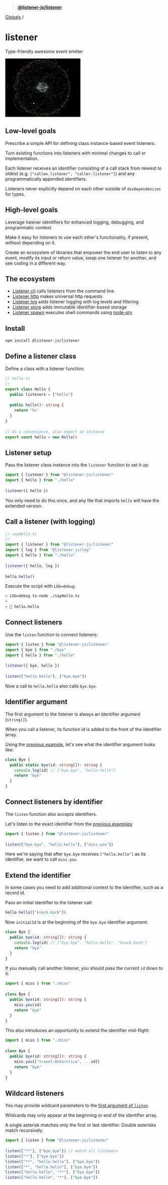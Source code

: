 > **[@listener-js/listener](README.md)**

[Globals](globals.md) /

# listener

Type-friendly awesome event emitter

![listener](media/listener.gif)

## Low-level goals

Prescribe a simple API for defining class instance-based event listeners.

Turn existing functions into listeners with minimal changes to call or implementation.

Each listener receives an identifier consisting of a call stack from newest to oldest (e.g. `["callee.listener", "caller.listener"]`) and any programmatically appended identifiers.

Listeners never explicitly depend on each other outside of `devDependencies` for types.

## High-level goals

Leverage listener identifiers for enhanced logging, debugging, and programmatic context.

Make it easy for listeners to use each other's functionality, if present, without depending on it.

Create an ecosystem of libraries that empower the end user to listen to any event, modify its input or return value, swap one listener for another, and see coding in a different way.

## The ecosystem

- [Listener cli](https://github.com/listener-js/cli) calls listeners from the command line
- [Listener http](https://github.com/listener-js/http) makes universal http requests
- [Listener log](https://github.com/listener-js/log) adds listener logging with log levels and filtering
- [Listener store](https://github.com/listener-js/store) adds immutable identifier-based storage
- [Listener spawn](https://github.com/listener-js/spawn) executes shell commands using [node-pty](https://github.com/microsoft/node-pty)

## Install

```bash
npm install @listener-js/listener
```

## Define a listener class

Define a class with a listener function:

```ts
// hello.ts
//
export class Hello {
  public listeners = ["hello"]

  public hello(): string {
    return "hi"
  }
}

// As a convenience, also export an instance
export const hello = new Hello()
```

## Listener setup

Pass the listener class instance into the `listener` function to set it up:

```ts
import { listener } from "@listener-js/listener"
import { hello } from "./hello"

listener({ hello })
```

You only need to do this once, and any file that imports `hello` will have the extended version.

## Call a listener (with logging)

```ts
// sayHello.ts
//
import { listener } from "@listener-js/listener"
import { log } from "@listener-js/log"
import { hello } from "./hello"

listener({ hello, log })

hello.hello()
```

Execute the script with `LOG=debug`:

```bash
> LOG=debug ts-node ./sayHello.ts
>
> 🐛 hello.hello
```

## Connect listeners

Use the `listen` function to connect listeners:

```ts
import { listen } from "@listener-js/listener"
import { bye } from "./bye"
import { hello } from "./hello"

listener({ bye, hello })

listen(["hello.hello"], ["bye.bye"])
```

Now a call to `hello.hello` also calls `bye.bye`.

## Identifier argument

The first argument to the listener is always an identifier argument (`string[]`).

When you call a listener, its function id is added to the front of the identifier array.

Using the [previous example](#connect-listeners), let's see what the identifier argument looks like:

```ts
class Bye {
  public static bye(id: string[]): string {
    console.log(id) // ["bye.bye", "hello.hello"]
    return "bye"
  }
}
```

## Connect listeners by identifier

The `listen` function also accepts identifiers.

Let's listen to the exact identifier from the [previous examples](#identifier-argument):

```ts
import { listen } from "@listener-js/listener"

listen(["bye.bye", "hello.hello"], ["miss.you"])
```

Here we're saying that after `bye.bye` receives `["hello.hello"]` as its identifier, we want to call `miss.you`.

## Extend the identifier

In some cases you need to add additional context to the identifier, such as a record id.

Pass an initial identifier to the listener call:

```ts
hello.hello(["knock.kock"])
```

Now `initialId` is at the beginning of the `bye.bye` identifier argument:

```ts
class Bye {
  public bye(id: string[]): string {
    console.log(id) // ["bye.bye", "hello.hello", "knock.kock"]
    return "bye"
  }
}
```

If you manually call another listener, you should pass the current `id` down to it:

```ts
import { miss } from "./miss"

class Bye {
  public bye(id: string[]): string {
    miss.you(id)
    return "bye"
  }
}
```

This also introduces an opportunity to extend the identifier mid-flight:

```ts
import { miss } from "./miss"

class Bye {
  public bye(id: string[]): string {
    miss.you(["travel:Antarctica", ...id])
    return "bye"
  }
}
```

## Wildcard listeners

You may provide wildcard parameters to the [first argument of `listen`](#connect-listeners).

Wildcards may only appear at the beginning or end of the identifier array.

A single asterisk matches only the first or last identifier. Double asterisks match recursively.

```ts
import { listen } from "@listener-js/listener"

listen(["**"], ["bye.bye"]) // match all listeners
listen(["*"], ["bye.bye"])
listen(["**", "hello.hello"], ["bye.bye"])
listen(["*", "hello.hello"], ["bye.bye"])
listen(["hello.hello", "**"], ["bye.bye"])
listen(["hello.hello", "*"], ["bye.bye"])
```